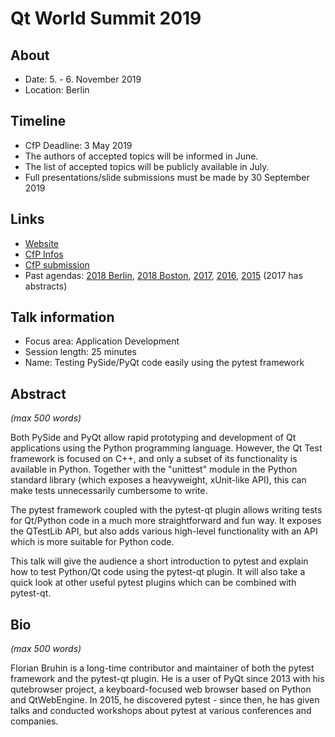 # Qt World Summit 2019

## About

- Date: 5. - 6. November 2019
- Location: Berlin

## Timeline

- CfP Deadline: 3 May 2019
- The authors of accepted topics will be informed in June.
- The list of accepted topics will be publicly available in July.
- Full presentations/slide submissions must be made by 30 September 2019

## Links

- [Website](https://www.qt.io/qtws19/home)
- [CfP Infos](https://blog.qt.io/blog/2019/03/27/qt-world-summit-2019-call-presentations-open/)
- [CfP submission](https://www.surveymonkey.com/r/K7PMKC8)
- Past agendas: [2018 Berlin](https://www.qtworldsummit.com/2018/berlin/), [2018 Boston](https://www.qtworldsummit.com/2018/boston/), [2017](https://www.qtworldsummit.com/2017/agenda/), [2016](https://www.qtworldsummit.com/2016/agenda/), [2015](https://www.qtworldsummit.com/2015/agenda/) (2017 has abstracts)

## Talk information

- Focus area: Application Development
- Session length: 25 minutes
- Name: Testing PySide/PyQt code easily using the pytest framework

## Abstract

*(max 500 words)*

Both PySide and PyQt allow rapid prototyping and development of Qt applications
using the Python programming language. However, the Qt Test framework is focused
on C++, and only a subset of its functionality is available in Python.
Together with the "unittest" module in the Python standard library (which exposes
a heavyweight, xUnit-like API), this can make tests unnecessarily cumbersome to
write.

The pytest framework coupled with the pytest-qt plugin allows writing tests for
Qt/Python code in a much more straightforward and fun way. It exposes the
QTestLib API, but also adds various high-level functionality with an API which
is more suitable for Python code.

This talk will give the audience a short introduction to pytest and explain how
to test Python/Qt code using the pytest-qt plugin. It will also take a quick
look at other useful pytest plugins which can be combined with pytest-qt.

## Bio

*(max 500 words)*

Florian Bruhin is a long-time contributor and maintainer of both the pytest
framework and the pytest-qt plugin. He is a user of PyQt since 2013 with his
qutebrowser project, a keyboard-focused web browser based on Python and
QtWebEngine. In 2015, he discovered pytest - since then, he has given talks and
conducted workshops about pytest at various conferences and companies.
